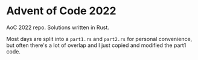 # Advent of Code 2022

AoC 2022 repo. Solutions written in Rust.

Most days are split into a `part1.rs` and `part2.rs` for personal
convenience, but often there's a lot of overlap and I just copied and
modified the part1 code.